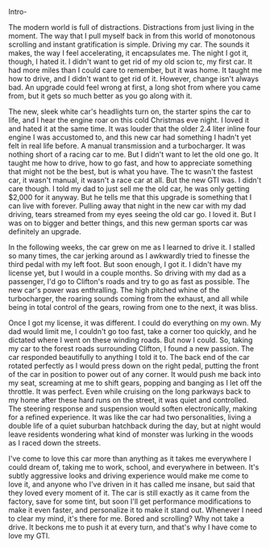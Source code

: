 Intro-

The modern world is full of distractions. Distractions from just living in the moment. The way that I pull myself back in from this world of monotonous scrolling and instant gratification is simple. Driving my car. The sounds it makes, the way I feel accelerating, it encapsulates me. The night I got it, though, I hated it. I didn't want to get rid of my old scion tc, my first car.  It had more miles than I could care to remember, but it was home. It taught me how to drive, and I didn't want to get rid of it. However, change isn't always bad. An upgrade could feel wrong at first, a long shot from where you came from, but it gets so much better as you go along with it. 

The new, sleek white car's headlights turn on, the starter spins the car to life, and I hear the engine roar on this cold Christmas eve night. I loved it and hated it at the same time. It was louder that the older 2.4 liter inline four engine I was accustomed to, and this new car had something I hadn't yet felt in real life before. A manual transmission and a turbocharger. It was nothing short of a racing car to me. But I didn't want to let the old one go. It taught me how to drive, how to go fast, and how to appreciate something that might not be the best, but is what you have. The tc wasn't the fastest car, it wasn't manual, it wasn't a race car at all. But the new GTI was. I didn't care though. I told my dad to just sell me the old car, he was only getting $2,000 for it anyway. But he tells me that this upgrade is something that I can live with forever. Pulling away that night in the new car with my dad driving, tears streamed from my eyes seeing the old car go. I loved it. But I was on to bigger and better things, and this new german sports car was definitely an upgrade. 

In the following weeks, the car grew on me as I learned to drive it. I stalled so many times, the car jerking around as I awkwardly tried to finesse the third pedal with my left foot. But soon enough, I got it. I didn't have my license yet, but I would in a couple months. So driving with my dad as a passenger, I'd go to Clifton's roads and try to go as fast as possible. The new car's power was enthralling. The high pitched whine of the turbocharger, the roaring sounds coming from the exhaust, and all while being in total control of the gears, rowing from one to the next, it was bliss. 

Once I got my license, it was different. I could do everything on my own. My dad would limit me, I couldn't go too fast, take a corner too quickly, and he dictated where I went on these winding roads. But now I could. So, taking my car to the forest roads surrounding Clifton, I found a new passion. The car responded beautifully to anything I told it to. The back end of the car rotated perfectly as I would press down on the right pedal, putting the front of the car in position to power out of any corner. It would push me back into my seat, screaming at me to shift gears, popping and banging as I let off the throttle. It was perfect. Even while cruising on the long parkways back to my home after these hard runs on the street, it was quiet and controlled. The steering response and suspension would soften electronically, making for a refined experience. It was like the car had two personalities, living a double life of a quiet suburban hatchback during the day, but at night would leave residents wondering what kind of monster was lurking in the woods as I raced down the streets. 

I've come to love this car more than anything as it takes me everywhere I could dream of, taking me to work, school, and everywhere in between. It's subtly aggressive looks and driving experience would make me come to love it, and anyone who I've driven in it has called me insane, but said that they loved every moment of it. The car is still exactly as it came from the factory, save for some tint, but soon I'll get performance modifications to make it even faster, and personalize it to make it stand out. Whenever I need to clear my mind, it's there for me. Bored and scrolling? Why not take a drive. It beckons me to push it at every turn, and that's why I have come to love my GTI.

